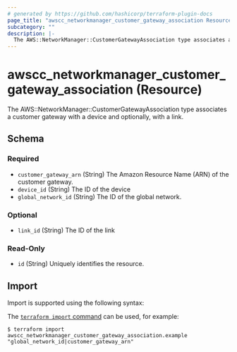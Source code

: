 ```yaml
---
# generated by https://github.com/hashicorp/terraform-plugin-docs
page_title: "awscc_networkmanager_customer_gateway_association Resource - terraform-provider-awscc"
subcategory: ""
description: |-
  The AWS::NetworkManager::CustomerGatewayAssociation type associates a customer gateway with a device and optionally, with a link.
---
```


# awscc_networkmanager_customer_gateway_association (Resource)

The AWS::NetworkManager::CustomerGatewayAssociation type associates a customer gateway with a device and optionally, with a link.



<!-- schema generated by tfplugindocs -->
## Schema

### Required

- `customer_gateway_arn` (String) The Amazon Resource Name (ARN) of the customer gateway.
- `device_id` (String) The ID of the device
- `global_network_id` (String) The ID of the global network.

### Optional

- `link_id` (String) The ID of the link

### Read-Only

- `id` (String) Uniquely identifies the resource.

## Import

Import is supported using the following syntax:

The [`terraform import` command](https://developer.hashicorp.com/terraform/cli/commands/import) can be used, for example:

```shell
$ terraform import awscc_networkmanager_customer_gateway_association.example "global_network_id|customer_gateway_arn"
```
